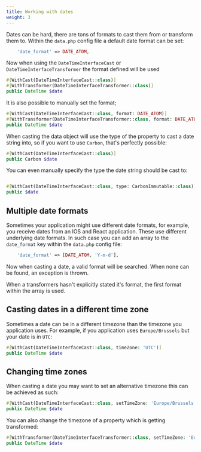 ```yaml
---
title: Working with dates
weight: 3
---
```


Dates can be hard, there are tons of formats to cast them from or transform them to. Within the `data.php` config file a
default date format can be set:

```php
    'date_format' => DATE_ATOM,
```

Now when using the `DateTimeInterfaceCast` or `DateTimeInterfaceTransformer` the format defined will be used

```php
#[WithCast(DateTimeInterfaceCast::class)]
#[WithTransformer(DateTimeInterfaceTransformer::class)]
public DateTime $date
```

It is also possible to manually set the format;

```php
#[WithCast(DateTimeInterfaceCast::class, format: DATE_ATOM)]
#[WithTransformer(DateTimeInterfaceTransformer::class, format: DATE_ATOM)]
public DateTime $date
```

When casting the data object will use the type of the property to cast a date string into, so if you want to
use `Carbon`, that's perfectly possible:

```php
#[WithCast(DateTimeInterfaceCast::class)]
public Carbon $date
```

You can even manually specify the type the date string should be cast to:

```php

#[WithCast(DateTimeInterfaceCast::class, type: CarbonImmutable::class)]
public $date
```

## Multiple date formats

Sometimes your application might use different date formats, for example, you receive dates from an IOS and React
application. These use different underlying date formats. In such case you can add an array to the `date_format` key
within the `data.php` config file:

```php
    'date_format' => [DATE_ATOM, 'Y-m-d'],
```

Now when casting a date, a valid format will be searched. When none can be found, an exception is thrown.

When a transformers hasn't explicitly stated it's format, the first format within the array is used.

## Casting dates in a different time zone

Sometimes a date can be in a different timezone than the timezone you application uses. For example, if you application uses `Europe/Brussels` but your date is in `UTC`:

```php
#[WithCast(DateTimeInterfaceCast::class, timeZone: 'UTC')]
public DateTime $date
```

## Changing time zones

When casting a date you may want to set an alternative timezone this can be achieved as such:

```php
#[WithCast(DateTimeInterfaceCast::class, setTimeZone: 'Europe/Brussels')]
public DateTime $date
```

You can also change the timezone of a property which is getting transformed:

```php
#[WithTransformer(DateTimeInterfaceTransformer::class, setTimeZone: 'Europe/Brussels')]
public DateTime $date
```

